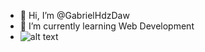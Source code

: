 - 👋 Hi, I’m @GabrielHdzDaw
- 🌱 I’m currently learning Web Development
- ![alt text](https://www.codewars.com/users/GabrielHdzDaw/badges/large)


<!---
GabrielHdzDaw/GabrielHdzDaw is a ✨ special ✨ repository because its `README.md` (this file) appears on your GitHub profile.
You can click the Preview link to take a look at your changes.
--->
